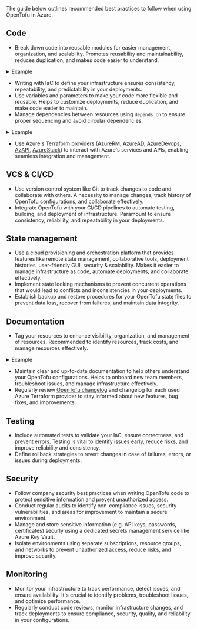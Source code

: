 The guide below outlines recommended best practices to follow when using OpenTofu in Azure.

## Code

- Break down code into reusable modules for easier management, organization, and scalability. Promotes reusability and maintainability, reduces duplication, and makes code easier to understand.

<details>
<summary>Example</summary>

```terraform
module "resource_group" {
    source   = "./modules/resource_group"
    name     = "my-rg"
    location = "East US"
}
```

</details>

- Writing with IaC to define your infrastructure ensures consistency, repeatability, and predictability in your deployments.
- Use variables and parameters to make your code more flexible and reusable. Helps to customize deployments, reduce duplication, and make code easier to maintain.
- Manage dependencies between resources using `depends_on` to ensure proper sequencing and avoid circular dependencies.

<details>
<summary>Example</summary>

```terraform
resource "azurerm_virtual_network" "vnet" {
    name = "my-vnet"
}

module "subnet" {
    source               = "./modules/subnet"
    name                 = "my-subnet"
    virtual_network_name = azurerm_virtual_network.vnet.name
    depends_on           = [azurerm_virtual_network.vnet]
}
```

_Terraform providers typically handle resource dependencies automatically, but in some cases, you need to use `depends_on` to enforce the correct order of operations._

</details>

- Use Azure's Terraform providers ([AzureRM](https://registry.terraform.io/providers/hashicorp/azurerm/latest/docs), [AzureAD](https://registry.terraform.io/providers/hashicorp/azuread/latest/docs), [AzureDevops](https://registry.terraform.io/providers/microsoft/azuredevops/latest/docs), [AzAPI](https://registry.terraform.io/providers/Azure/azapi/latest/docs), [AzureStack](https://registry.terraform.io/providers/hashicorp/azurestack/latest/docs)) to interact with Azure's services and APIs, enabling seamless integration and management.

## VCS & CI/CD

- Use version control system like Git to track changes to code and collaborate with others. A necessity to manage changes, track history of OpenTofu configurations, and collaborate effectively.
- Integrate OpenTofu with your CI/CD pipelines to automate testing, building, and deployment of infrastructure. Paramount to ensure consistency, reliability, and repeatability in your deployments.

## State management

- Use a cloud provisioning and orchestration platform that provides features like remote state management, collaborative tools, deployment histories, user-friendly GUI, security & scalability. Makes it easier to manage infrastructure as code, automate deployments, and collaborate effectively.
- Implement state locking mechanisms to prevent concurrent operations that would lead to conflicts and inconsistencies in your deployments.
- Establish backup and restore procedures for your OpenTofu state files to prevent data loss, recover from failures, and maintain data integrity.

## Documentation

- Tag your resources to enhance visibility, organization, and management of resources. Recommended to identify resources, track costs, and manage resources effectively.

<details>
<summary>Example</summary>

```terraform
resource "azurerm_resource_group" "rg" {
    name     = "my-rg"
    location = "East US"
    tags = {
        environment = "dev"
        owner       = "John Doe"
    }
}
```

</details>

- Maintain clear and up-to-date documentation to help others understand your OpenTofu configurations. Helps to onboard new team members, troubleshoot issues, and manage infrastructure effectively.
- Regularly review [OpenTofu changelog](https://github.com/opentofu/opentofu/releases) and changelog for each used Azure Terraform provider to stay informed about new features, bug fixes, and improvements.

## Testing

- Include automated tests to validate your IaC, ensure correctness, and prevent errors. Testing is vital to identify issues early, reduce risks, and improve reliability and consistency.
- Define rollback strategies to revert changes in case of failures, errors, or issues during deployments.

## Security

- Follow company security best practices when writing OpenTofu code to protect sensitive information and prevent unauthorized access.
- Conduct regular audits to identify non-compliance issues, security vulnerabilities, and areas for improvement to maintain a secure environment.
- Manage and store sensitive information (e.g. API keys, passwords, certificates) securly using a dedicated secrets management service like Azure Key Vault.
- Isolate environments using separate subscriptions, resource groups, and networks to prevent unauthorized access, reduce risks, and improve security.

## Monitoring

- Monitor your infrastructure to track performance, detect issues, and ensure availability. It's crucial to identify problems, troubleshoot issues, and optimize performance.
- Regularly conduct code reviews, monitor infrastructure changes, and track deployments to ensure compliance, security, quality, and reliability in your configurations.
